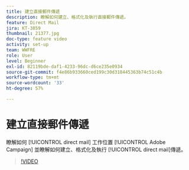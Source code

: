 ```yaml
---
title: 建立直接郵件傳遞
description: 瞭解如何建立、格式化及執行直接郵件傳遞。
feature: Direct Mail
jira: KT-3859
thumbnail: 21377.jpg
doc-type: feature video
activity: set-up
team: WWFRE
role: User
level: Beginner
exl-id: 82119bde-daf1-4233-96dc-d6ce235e0934
source-git-commit: f4e86b933660ced199c30d318445363b74c51c4b
workflow-type: tm+mt
source-wordcount: '33'
ht-degree: 57%

---
```


# 建立直接郵件傳遞

瞭解如何 [!UICONTROL direct mail] 工作位置 [!UICONTROL Adobe Campaign] 並瞭解如何建立、格式化及執行 [!UICONTROL direct mail]傳遞。

>[!VIDEO](https://video.tv.adobe.com/v/21377?quality=12&learn=on)
